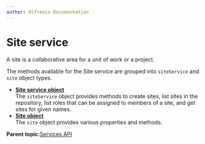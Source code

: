 ```yaml
---
author: Alfresco Documentation
---
```


# Site service

A site is a collaborative area for a unit of work or a project.

The methods available for the Site service are grouped into `siteService` and `site` object types.

-   **[Site service object](../references/API-JS-SiteserviceObject.md)**  
The `siteService` object provides methods to create sites, list sites in the repository, list roles that can be assigned to members of a site, and get sites for given names.
-   **[Site object](../references/API-JS-Site.md)**  
The `site` object provides various properties and methods.

**Parent topic:**[Services API](../references/API-JS-Services.md)

